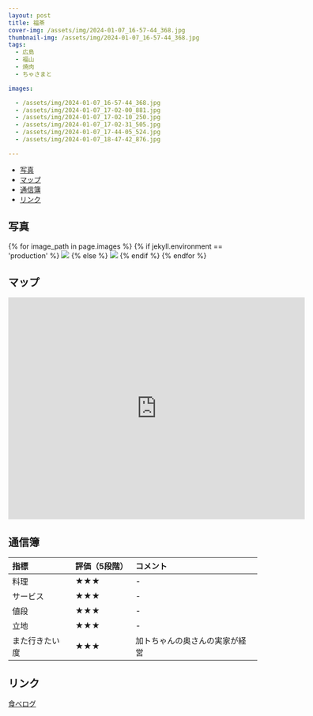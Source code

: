 ```yaml
---
layout: post
title: 福茶
cover-img: /assets/img/2024-01-07_16-57-44_368.jpg
thumbnail-img: /assets/img/2024-01-07_16-57-44_368.jpg
tags:
  - 広島
  - 福山
  - 焼肉
  - ちゃさまと

images:  

  - /assets/img/2024-01-07_16-57-44_368.jpg
  - /assets/img/2024-01-07_17-02-00_881.jpg
  - /assets/img/2024-01-07_17-02-10_250.jpg
  - /assets/img/2024-01-07_17-02-31_505.jpg
  - /assets/img/2024-01-07_17-44-05_524.jpg
  - /assets/img/2024-01-07_18-47-42_876.jpg

---
```




<!-- TOC -->

- [写真](#写真)
- [マップ](#マップ)
- [通信簿](#通信簿)
- [リンク](#リンク)

<!-- /TOC -->

## 写真

{% for image_path in page.images %}
{% if jekyll.environment == 'production' %}
<img src="https://raw.githubusercontent.com/taira1117/fukuyama_izakaya/master/{{ image_path }}">
{% else %}
<img src="{{ image_path }}">
{% endif %}
{% endfor %}

## マップ

<iframe src="https://www.google.com/maps/embed?pb=!1m18!1m12!1m3!1d3289.20886110938!2d133.3766782756638!3d34.47222547300171!2m3!1f0!2f0!3f0!3m2!1i1024!2i768!4f13.1!3m3!1m2!1s0x3551118509860fb5%3A0x83c1a71144c3982!2z54S86IKJIOemj-iMtg!5e0!3m2!1sja!2sjp!4v1705200626868!5m2!1sja!2sjp" width="600" height="450" style="border:0;" allowfullscreen="" loading="lazy" referrerpolicy="no-referrer-when-downgrade"></iframe>

## 通信簿

| 指標 | 評価（5段階） | コメント |
| :------ |:--- | :--- |
| 料理 | ★★★ | - |
| サービス | ★★★ | - |
| 値段 | ★★★ | - |
| 立地 | ★★★ | - |
| また行きたい度 | ★★★ | 加トちゃんの奥さんの実家が経営 |

## リンク

[食べログ](https://tabelog.com/hiroshima/A3403/A340304/34027406/)